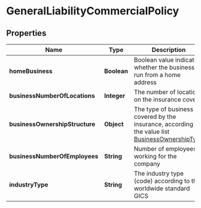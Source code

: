 # GeneralLiabilityCommercialPolicy

## Properties
Name | Type | Description | Notes
------------ | ------------- | ------------- | -------------
**homeBusiness** | **Boolean** | Boolean value indicating whether the business is run from a home address |  [optional]
**businessNumberOfLocations** | **Integer** | The number of locations on the insurance covers |  [optional]
**businessOwnershipStructure** | **Object** | The type of business covered by the insurance, according to the value list [BusinessOwnershipType](#businessownershiptype) |  [optional]
**businessNumberOfEmployees** | **String** | Number of employees working for the company |  [optional]
**industryType** | **String** | The industry type (code) according to the worldwide standard GICS |  [optional]
